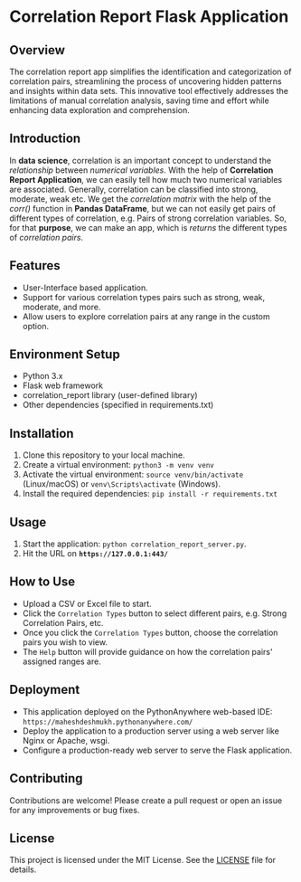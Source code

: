 # Correlation Report Flask Application

## Overview
The correlation report app simplifies the identification and categorization of correlation pairs, streamlining the process of uncovering hidden patterns and insights within data sets. This innovative tool effectively addresses the limitations of manual correlation analysis, saving time and effort while enhancing data exploration and comprehension.

## Introduction
In **data science**, correlation is an important concept to understand the _relationship_ between _numerical variables_. With the help of **Correlation Report Application**, we can easily tell how much two numerical variables are associated. Generally, correlation can be classified into strong, moderate, weak etc. We get the _correlation matrix_ with the help of the _corr()_ function in **Pandas DataFrame**, but we can not easily get pairs of different types of correlation, e.g. Pairs of strong correlation variables. So, for that **purpose**, we can make an app, which is _returns_ the different types of _correlation pairs_.

## Features
- User-Interface based application.
- Support for various correlation types pairs such as strong, weak, moderate, and more.
- Allow users to explore correlation pairs at any range in the custom option.

## Environment Setup
- Python 3.x
- Flask web framework
- correlation_report library (user-defined library)
- Other dependencies (specified in requirements.txt)

## Installation
1. Clone this repository to your local machine.
2. Create a virtual environment: `python3 -m venv venv`
3. Activate the virtual environment: `source venv/bin/activate` (Linux/macOS) or `venv\Scripts\activate` (Windows).
4. Install the required dependencies: `pip install -r requirements.txt`

## Usage
1. Start the application: `python correlation_report_server.py`.
2. Hit the URL on **`https://127.0.0.1:443/`**

## How to Use
- Upload a CSV or Excel file to start.
- Click the ``Correlation Types`` button to select different pairs, e.g. Strong Correlation Pairs, etc. 
- Once you click the ``Correlation Types`` button, choose the correlation pairs you wish to view.
- The ``Help`` button will provide guidance on how the correlation pairs' assigned ranges are.

## Deployment
- This application deployed on the PythonAnywhere web-based IDE: `https://maheshdeshmukh.pythonanywhere.com/`
- Deploy the application to a production server using a web server like Nginx or Apache, wsgi.
- Configure a production-ready web server to serve the Flask application.

## Contributing
Contributions are welcome! Please create a pull request or open an issue for any improvements or bug fixes.

## License
This project is licensed under the MIT License. See the [LICENSE](LICENSE) file for details.
